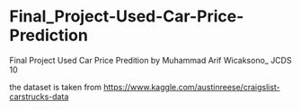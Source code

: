 # Final_Project-Used-Car-Price-Prediction
Final Project Used Car Price Predition by Muhammad Arif Wicaksono_ JCDS 10

the dataset is taken from https://www.kaggle.com/austinreese/craigslist-carstrucks-data

